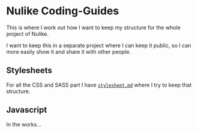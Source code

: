 # Nulike Coding-Guides

This is where I work out how I want to keep my structure for the whole project of Nulike.

I want to keep this in a separate project where I can keep it public, so I can more easily show it and share it with other people.

## Stylesheets

For all the CSS and SASS part I have [`stylesheet.md`](stylesheet.md) where I try to keep that structure.

## Javascript

In the works...
